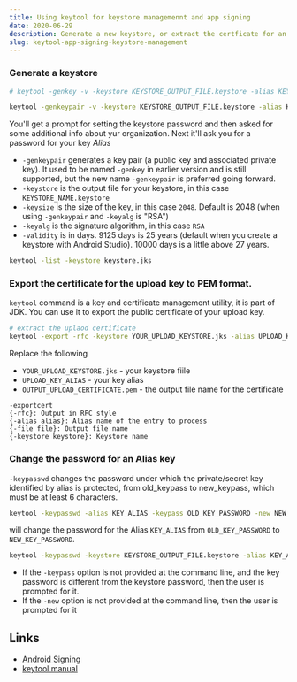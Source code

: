 ```yaml
---
title: Using keytool for keystore managemennt and app signing
date: 2020-06-29
description: Generate a new keystore, or extract the certficate for an upload key
slug: keytool-app-signing-keystore-management
---
```


### Generate a keystore

```bash
# keytool -genkey -v -keystore KEYSTORE_OUTPUT_FILE.keystore -alias KEY_ALIAS -keyalg RSA -keysize 2048 -validity 10000

keytool -genkeypair -v -keystore KEYSTORE_OUTPUT_FILE.keystore -alias KEY_ALIAS -keyalg RSA -validity 10000
```

You'll get a prompt for setting the keystore password and then asked for some additional info about yur organization. Next it'll ask you for a password for your key _Alias_

- `-genkeypair` generates a key pair (a public key and associated private key). It used to be named `-genkey` in earlier version and is still supported, but the new name `-genkeypair` is preferred going forward.
- `-keystore` is the output file for your keystore, in this case `KEYSTORE_NAME.keystore`
- `-keysize` is the size of the key, in this case `2048`. Default is 2048 (when using `-genkeypair` and `-keyalg` is "RSA")
- `-keyalg` is the signature algorithm, in this case `RSA`
- `-validity` is in days. 9125 days is 25 years (default when you create a keystore with Android Studio). 10000 days is a little above 27 years.

```bash
keytool -list -keystore keystore.jks
```

### Export the certificate for the upload key to PEM format.

`keytool` command is a key and certificate management utility, it is part of JDK. You can use it to export the public certificate of your upload key.

```bash
# extract the uplaod certificate
keytool -export -rfc -keystore YOUR_UPLOAD_KEYSTORE.jks -alias UPLOAD_KEY_ALIAS -file OUTPUT_UPLOAD_CERTIFICATE.pem
```

Replace the following

- `YOUR_UPLOAD_KEYSTORE.jks` - your keystore fiile
- `UPLOAD_KEY_ALIAS` - your key alias
- `OUTPUT_UPLOAD_CERTIFICATE.pem` - the output file name for the certificate

```
-exportcert
{-rfc}: Output in RFC style
{-alias alias}: Alias name of the entry to process
{-file file}: Output file name
{-keystore keystore}: Keystore name
```

### Change the password for an Alias key

`-keypasswd` changes the password under which the private/secret key identified by alias is protected, from old_keypass to new_keypass, which must be at least 6 characters.

```bash
keytool -keypasswd -alias KEY_ALIAS -keypass OLD_KEY_PASSWORD -new NEW_KEY_PASSWORD
```

will change the password for the Alias `KEY_ALIAS` from `OLD_KEY_PASSWORD` to `NEW_KEY_PASSWORD`.

```bash
keytool -keypasswd -keystore KEYSTORE_OUTPUT_FILE.keystore -alias KEY_ALIAS -storepass KEYSTORE_PASSWORD -keypass OLD_KEY_PASSWORD -new NEW_KEY_PASSWORD
```

- If the `-keypass` option is not provided at the command line, and the key password is different from the keystore password, then the user is prompted for it.
- If the `-new` option is not provided at the command line, then the user is prompted for it

## Links

- [Android Signing](http://docs.phonegap.com/phonegap-build/signing/android/)
- [keytool manual](https://docs.oracle.com/javase/8/docs/technotes/tools/unix/keytool.html)
